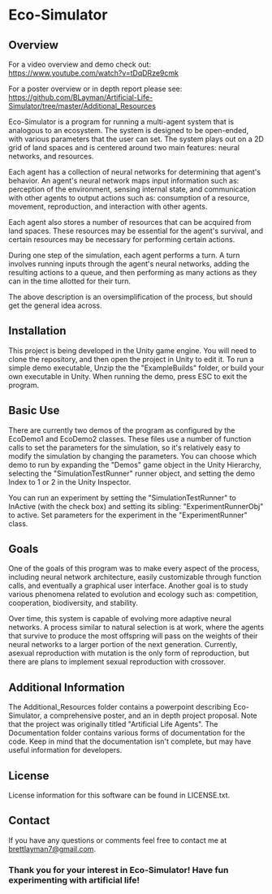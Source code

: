 # Eco-Simulator

## Overview

For a video overview and demo check out: https://www.youtube.com/watch?v=tDqDRze9cmk

For a poster overview or in depth report please see: https://github.com/BLayman/Artificial-Life-Simulator/tree/master/Additional_Resources

Eco-Simulator is a program for running a multi-agent system that is analogous to an ecosystem. The system is designed to be
open-ended, with various parameters that the user can set. The system plays out on a 2D grid of land spaces and is centered around two main
features: neural networks, and resources.

Each agent has a collection of neural networks for determining that agent's behavior. An agent's neural network maps input information
such as: perception of the environment, sensing internal state, and communication with other agents to output actions such as: consumption
of a resource, movement, reproduction, and interaction with other agents.

Each agent also stores a number of resources that can be acquired from land spaces. These resources may be essential for the agent's
survival, and certain resources may be necessary for performing certain actions.

During one step of the simulation, each agent performs a turn. A turn involves running inputs through the agent's neural networks,
adding the resulting actions to a queue, and then performing as many actions as they can in the time allotted for their turn.

The above description is an oversimplification of the process, but should get the general idea across.

## Installation

This project is being developed in the Unity game engine. You will need to clone the repository, and then open the project in Unity to edit it. To run a simple demo executable, Unzip the the "ExampleBuilds" folder, or build your own executable in Unity. When running the demo, press ESC to exit the program.

## Basic Use

There are currently two demos of the program as configured by the EcoDemo1 and EcoDemo2 classes. These files use a number of function calls to set the parameters for the simulation, so it's relatively easy to modify the simulation by changing the parameters. You can choose which demo to run by expanding the "Demos" game object in the Unity Hierarchy, selecting the "SimulationTestRunner" runner object, and setting the demo Index to 1 or 2 in the Unity Inspector.

You can run an experiment by setting the "SimulationTestRunner" to InActive (with the check box) and setting its sibling: "ExperimentRunnerObj" to active. Set parameters for the experiment in the "ExperimentRunner" class.

## Goals

One of the goals of this program was to make every aspect of the process, including neural network architecture, easily customizable through function calls, and eventually a graphical user interface. Another goal is to study various phenomena related to evolution and ecology such as: competition, cooperation, biodiversity, and stability.

Over time, this system is capable of evolving more adaptive neural networks. A process similar to natural selection is at work, where the
agents that survive to produce the most offspring will pass on the weights of their neural networks to a larger portion of the next generation.
Currently, asexual reproduction with mutation is the only form of reproduction, but there are plans to implement sexual reproduction with
crossover.

## Additional Information

The Additional_Resources folder contains a powerpoint describing Eco-Simulator, a comprehensive poster, and an in depth project proposal. Note that the project was originally titled "Artificial Life Agents". The Documentation folder contains various forms of documentation for the code. Keep in mind that the documentation isn't complete, but may have useful information for developers.

## License
License information for this software can be found in LICENSE.txt.

## Contact
If you have any questions or comments feel free to contact me at brettlayman7@gmail.com.

### Thank you for your interest in Eco-Simulator! Have fun experimenting with artificial life!
